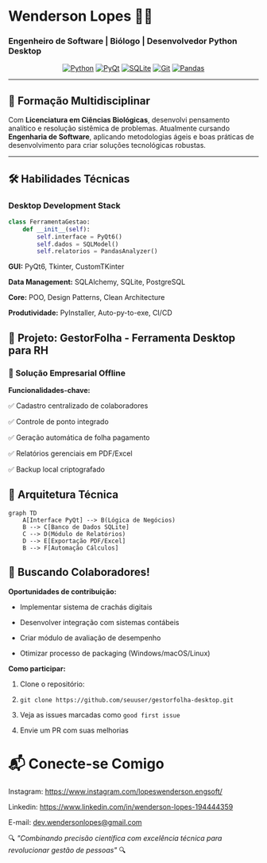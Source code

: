 # Wenderson Lopes 👨‍💻  
### **Engenheiro de Software | Biólogo | Desenvolvedor Python Desktop**

<div align="center">
  
  [![Python](https://img.shields.io/badge/Python-3776AB?style=for-the-badge&logo=python&logoColor=white)](https://www.python.org/)
  [![PyQt](https://img.shields.io/badge/PyQt-41CD52?style=for-the-badge&logo=qt&logoColor=white)](https://www.riverbankcomputing.com/software/pyqt/)
  [![SQLite](https://img.shields.io/badge/SQLite-003B57?style=for-the-badge&logo=sqlite&logoColor=white)](https://www.sqlite.org/index.html)
  [![Git](https://img.shields.io/badge/Git-F05032?style=for-the-badge&logo=git&logoColor=white)](https://git-scm.com/)
  [![Pandas](https://img.shields.io/badge/Pandas-150458?style=for-the-badge&logo=pandas&logoColor=white)](https://pandas.pydata.org/)

</div>

---

## 🧬 Formação Multidisciplinar  
Com **Licenciatura em Ciências Biológicas**, desenvolvi pensamento analítico e resolução sistêmica de problemas. Atualmente cursando **Engenharia de Software**, aplicando metodologias ágeis e boas práticas de desenvolvimento para criar soluções tecnológicas robustas.

---

## 🛠️ Habilidades Técnicas  
### Desktop Development Stack  

```python
class FerramentaGestao:
    def __init__(self):
        self.interface = PyQt6()
        self.dados = SQLModel()
        self.relatorios = PandasAnalyzer()
```

**GUI:** PyQt6, Tkinter, CustomTKinter

**Data Management:** SQLAlchemy, SQLite, PostgreSQL

**Core:** POO, Design Patterns, Clean Architecture

**Produtividade:** PyInstaller, Auto-py-to-exe, CI/CD

## 🚀 Projeto: GestorFolha - Ferramenta Desktop para RH
### 📌 Solução Empresarial Offline

**Funcionalidades-chave:**

✅ Cadastro centralizado de colaboradores

✅ Controle de ponto integrado

✅ Geração automática de folha pagamento

✅ Relatórios gerenciais em PDF/Excel

✅ Backup local criptografado

## 🔧 Arquitetura Técnica

```mermaid
graph TD
    A[Interface PyQt] --> B(Lógica de Negócios)
    B --> C[Banco de Dados SQLite]
    C --> D(Módulo de Relatórios)
    D --> E[Exportação PDF/Excel]
    B --> F[Automação Cálculos]
```

## 🤝 Buscando Colaboradores!

**Oportunidades de contribuição:**

- Implementar sistema de crachás digitais

- Desenvolver integração com sistemas contábeis

- Criar módulo de avaliação de desempenho

- Otimizar processo de packaging (Windows/macOS/Linux)

**Como participar:**

1. Clone o repositório:

2. `git clone https://github.com/seuuser/gestorfolha-desktop.git`

3. Veja as issues marcadas como `good first issue`

4. Envie um PR com suas melhorias

# 📬 Conecte-se Comigo

Instagram: https://www.instagram.com/lopeswenderson.engsoft/

Linkedin: https://www.linkedin.com/in/wenderson-lopes-194444359

E-mail: dev.wendersonlopes@gmail.com

🔍 *"Combinando precisão científica com excelência técnica para revolucionar gestão de pessoas"* 🔍


